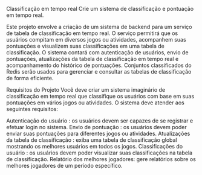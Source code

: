Classificação em tempo real
Crie um sistema de classificação e pontuação em tempo real.

Este projeto envolve a criação de um sistema de backend para um serviço de tabela de classificação em tempo real. O serviço permitirá que os usuários compitam em diversos jogos ou atividades, acompanhem suas pontuações e visualizem suas classificações em uma tabela de classificação. O sistema contará com autenticação de usuários, envio de pontuações, atualizações da tabela de classificação em tempo real e acompanhamento do histórico de pontuações. Conjuntos classificados do Redis serão usados ​​para gerenciar e consultar as tabelas de classificação de forma eficiente.

Requisitos do Projeto
Você deve criar um sistema imaginário de classificação em tempo real que classifique os usuários com base em suas pontuações em vários jogos ou atividades. O sistema deve atender aos seguintes requisitos:

Autenticação do usuário : os usuários devem ser capazes de se registrar e efetuar login no sistema.
Envio de pontuação : os usuários devem poder enviar suas pontuações para diferentes jogos ou atividades.
Atualizações da tabela de classificação : exiba uma tabela de classificação global mostrando os melhores usuários em todos os jogos.
Classificações do usuário : os usuários devem poder visualizar suas classificações na tabela de classificação.
Relatório dos melhores jogadores: gere relatórios sobre os melhores jogadores de um período específico.
